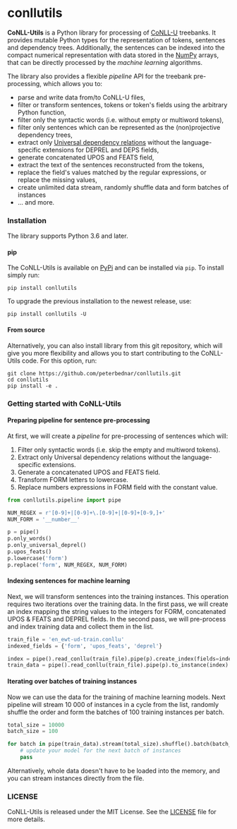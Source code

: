 # conllutils

**CoNLL-Utils** is a Python library for processing of [CoNLL-U](https://universaldependencies.org) treebanks. It
provides mutable Python types for the representation of tokens, sentences and dependency trees. Additionally, the 
sentences can be indexed into the compact numerical representation with data stored in the [NumPy](https://numpy.org)
arrays, that can be directly processed by the _machine learning_ algorithms.

The library also provides a flexible _pipeline_ API for the treebank pre-processing, which allows you to:
* parse and write data from/to CoNLL-U files,
* filter or transform sentences, tokens or token's fields using the arbitrary Python function,
* filter only the syntactic words (i.e. without empty or multiword tokens),
* filter only sentences which can be represented as the (non)projective dependency trees,
* extract only [Universal dependency relations](https://universaldependencies.org/u/dep/index.html) without 
  the language-specific extensions for DEPREL and DEPS fields,
* generate concatenated UPOS and FEATS field,
* extract the text of the sentences reconstructed from the tokens,
* replace the field's values matched by the regular expressions, or replace the missing values,
* create unlimited data stream, randomly shuffle data and form batches of instances
* ... and more.

### Installation

The library supports Python 3.6 and later.

#### pip

The CoNLL-Utils is available on [PyPi](https://pypi.python.org/pypi) and can be installed via `pip`. To install simply
run:
```
pip install conllutils
```

To upgrade the previous installation to the newest release, use:
```
pip install conllutils -U
```

#### From source

Alternatively, you can also install library from this git repository, which will give you more flexibility and allows
you to start contributing to the CoNLL-Utils code. For this option, run:
```
git clone https://github.com/peterbednar/conllutils.git
cd conllutils
pip install -e .
```

### Getting started with CoNLL-Utils

#### Preparing pipeline for sentence pre-processing

At first, we will create a _pipeline_ for pre-processing of sentences which will:
1. Filter only syntactic words (i.e. skip the empty and multiword tokens).
2. Extract only Universal dependency relations without the language-specific extensions.
3. Generate a concatenated UPOS and FEATS field.
4. Transform FORM letters to lowercase.
5. Replace numbers expressions in FORM field with the constant value.

```python
from conllutils.pipeline import pipe

NUM_REGEX = r'[0-9]+|[0-9]+\.[0-9]+|[0-9]+[0-9,]+'
NUM_FORM = '__number__'

p = pipe()
p.only_words()
p.only_universal_deprel()
p.upos_feats()
p.lowercase('form')
p.replace('form', NUM_REGEX, NUM_FORM)
```

#### Indexing sentences for machine learning

Next, we will transform sentences into the training instances. This operation requires two iterations over the training
data. In the first pass, we will create an index mapping the string values to the integers for FORM, concatenated UPOS &
FEATS and DEPREL fields. In the second pass, we will pre-process and index training data and collect them in the list.

```python
train_file = 'en_ewt-ud-train.conllu'
indexed_fields = {'form', 'upos_feats', 'deprel'}

index = pipe().read_conllu(train_file).pipe(p).create_index(fields=indexed_fields)
train_data = pipe().read_conllu(train_file).pipe(p).to_instance(index).collect()
```

#### Iterating over batches of training instances

Now we can use the data for the training of machine learning models. Next pipeline will stream 10 000 of instances in a
cycle from the list, randomly shuffle the order and form the batches of 100 training instances per batch.

```python
total_size = 10000
batch_size = 100

for batch in pipe(train_data).stream(total_size).shuffle().batch(batch_size):
    # update your model for the next batch of instances
    pass
```
Alternatively, whole data doesn't have to be loaded into the memory, and you can stream instances directly from the
file.

### LICENSE

CoNLL-Utils is released under the MIT License. See the [LICENSE](https://github.com/peterbednar/conllutils/blob/master/LICENSE)
file for more details.
